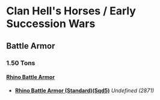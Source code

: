 # Clan Hell's Horses / Early Succession Wars 

## Battle Armor 

### 1.50 Tons 

#### [Rhino Battle Armor](../../../units/rhino_battle_armor.md) 

- [**Rhino Battle Armor (Standard)(Sqd5)**](../../../units/rhino_battle_armor/rhino_battle_armor_standardsqd5.md) *Undefined (2871)* 

